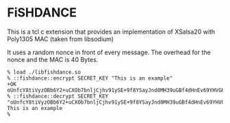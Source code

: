 # FiSHDANCE

This is a tcl c extension that provides an implementation of
XSalsa20 with Poly1305 MAC (taken from libsodium)

It uses a random nonce in front of every message. The overhead
for the nonce and the MAC is 40 Bytes.

    % load ./libfishdance.so
    % ::fishdance::encrypt SECRET_KEY "This is an example"
    +OK oUnfcY8tiVyzOBb6Y2+uCXOb7bnljCjhv91ySE+9f8YSayJnd0MH39uGBf4dHnEv69YHVGHqwCZ5ow==
    % ::fishdance::decrypt SECRET_KEY "oUnfcY8tiVyzOBb6Y2+uCXOb7bnljCjhv91ySE+9f8YSayJnd0MH39uGBf4dHnEv69YHVGHqwCZ5ow=="
    This is an example
    %
